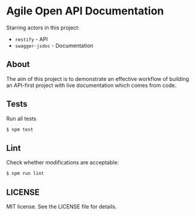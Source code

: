 # Agile Open API Documentation

Starring actors in this project:
- `restify` - API
- `swagger-jsdoc` - Documentation

## About

The aim of this project is to demonstrate an effective workflow of building
an API-first project with live documentation which comes from code.

## Tests

Run all tests

```bash
$ npm test
```

## Lint

Check whether modifications are acceptable:

```bash
$ npm run lint
```

## LICENSE

MIT license. See the LICENSE file for details.